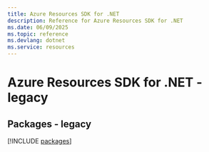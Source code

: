```yaml
---
title: Azure Resources SDK for .NET
description: Reference for Azure Resources SDK for .NET
ms.date: 06/09/2025
ms.topic: reference
ms.devlang: dotnet
ms.service: resources
---
```

# Azure Resources SDK for .NET - legacy
## Packages - legacy
[!INCLUDE [packages](resources-index.md)]